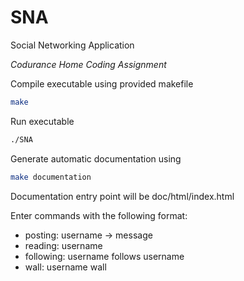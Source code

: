 # SNA

Social Networking Application

*Codurance Home Coding Assignment*


Compile executable using provided makefile
```bash
make
```

Run executable
```bash
./SNA
```
Generate automatic documentation using
```bash
make documentation
```

Documentation entry point will be doc/html/index.html

Enter commands with the following format:
- posting: username -> message
- reading: username
- following: username follows username
- wall: username wall
